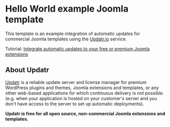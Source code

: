 # Hello World example Joomla template

This template is an example integration of automatic updates for commercial Joomla templates using the [Updatr.io](https://updatr.io) service.

Tutorial: [Integrate automatic updates to your free or premium Joomla extensions](https://updatr.io/docs/1.x/update-server-free-commercial-joomla-extensions-templates)

## About Updatr

[Updatr](https://updatr.io) is a reliable update server and license manager for premium WordPress plugins and themes, Joomla extensions and templates, or any other web-based applications for which continuous delivery is not possible. (e.g. when your application is hosted on your customer's server and you don't have access to the server to set up automatic deployments).

**Updatr is free for all open source, non-commercial Joomla extensions and templates.**
